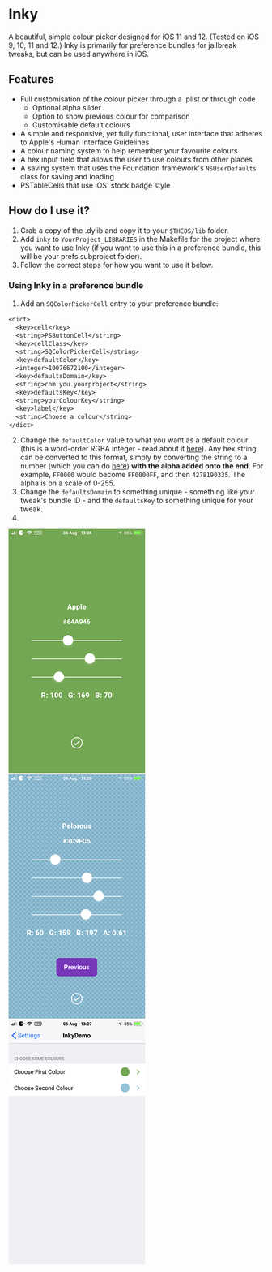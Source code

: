 # Inky
A beautiful, simple colour picker designed for iOS 11 and 12. (Tested on iOS 9, 10, 11 and 12.) Inky is primarily for preference bundles for jailbreak tweaks, but can be used anywhere in iOS.

## Features
- Full customisation of the colour picker through a .plist or through code
  - Optional alpha slider
  - Option to show previous colour for comparison
  - Customisable default colours
- A simple and responsive, yet fully functional, user interface that adheres to Apple's Human Interface Guidelines
- A colour naming system to help remember your favourite colours
- A hex input field that allows the user to use colours from other places
- A saving system that uses the Foundation framework's `NSUserDefaults` class for saving and loading
- PSTableCells that use iOS' stock badge style

## How do I use it?
1. Grab a copy of the .dylib and copy it to your `$THEOS/lib` folder.
2. Add `inky` to `YourProject_LIBRARIES` in the Makefile for the project where you want to use Inky (if you want to use this in a preference bundle, this will be your prefs subproject folder).
3. Follow the correct steps for how you want to use it below.

### Using Inky in a preference bundle
1. Add an `SQColorPickerCell` entry to your preference bundle:
```plist
<dict>
  <key>cell</key>
  <string>PSButtonCell</string>
  <key>cellClass</key>
  <string>SQColorPickerCell</string>
  <key>defaultColor</key>
  <integer>10076672100</integer>
  <key>defaultsDomain</key>
  <string>com.you.yourproject</string>
  <key>defaultsKey</key>
  <string>yourColourKey</string>
  <key>label</key>
  <string>Choose a colour</string>
</dict>
```
2. Change the `defaultColor` value to what you want as a default colour (this is a word-order RGBA integer - read about it [here](https://en.wikipedia.org/wiki/RGBA_color_space#RGBA_hexadecimal_(word-order))). Any hex string can be converted to this format, simply by converting the string to a number (which you can do [here](https://www.rapidtables.com/convert/number/hex-to-decimal.html)) **with the alpha added onto the end**. For example, `FF0000` would become `FF0000FF`, and then `4278190335`. The alpha is on a scale of 0-255.
3. Change the `defaultsDomain` to something unique - something like your tweak's bundle ID - and the `defaultsKey` to something unique for your tweak.
4. 

![Apple](/green_apple_normal.png)![Alpha Slider](/alpha_down.png)![Prefs](/pref_bundle.png)
